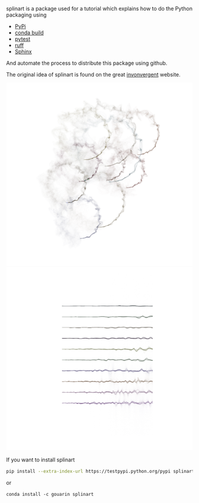 splinart is a package used for a tutorial which explains how to do the Python packaging using

- [PyPi](https://pypi.python.org/pypi)
- [conda build](https://conda.io/docs/user-guide/tasks/build-packages/recipe.html)
- [pytest](https://docs.pytest.org/en/latest/)
- [ruff](https://docs.astral.sh/ruff/)
- [Sphinx](http://www.sphinx-doc.org/en/stable/)

And automate the process to distribute this package using github.

The original idea of splinart is found on the great [invonvergent](http://inconvergent.net/) website.

![image](https://github.com/gouarin/splinart/blob/main/examples/output/circles.png)
![image](https://github.com/gouarin/splinart/blob/main/examples/output/lines.png)

If you want to install splinart

```bash
pip install --extra-index-url https://testpypi.python.org/pypi splinart
```

or

```
conda install -c gouarin splinart
```